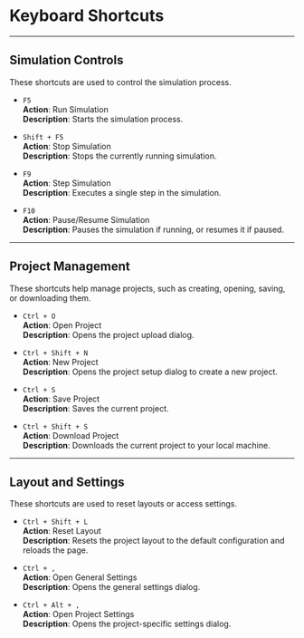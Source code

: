 # Keyboard Shortcuts

---

## Simulation Controls
These shortcuts are used to control the simulation process.

- `F5`  
    **Action**: Run Simulation  
    **Description**: Starts the simulation process.

- `Shift + F5`  
    **Action**: Stop Simulation  
    **Description**: Stops the currently running simulation.

- `F9`  
    **Action**: Step Simulation  
    **Description**: Executes a single step in the simulation.

- `F10`  
    **Action**: Pause/Resume Simulation  
    **Description**: Pauses the simulation if running, or resumes it if paused.

---

## Project Management
These shortcuts help manage projects, such as creating, opening, saving, or downloading them.

- `Ctrl + O`  
    **Action**: Open Project  
    **Description**: Opens the project upload dialog.

- `Ctrl + Shift + N`  
    **Action**: New Project  
    **Description**: Opens the project setup dialog to create a new project.

- `Ctrl + S`  
    **Action**: Save Project  
    **Description**: Saves the current project.

- `Ctrl + Shift + S`  
    **Action**: Download Project  
    **Description**: Downloads the current project to your local machine.

---

## Layout and Settings
These shortcuts are used to reset layouts or access settings.

- `Ctrl + Shift + L`  
    **Action**: Reset Layout  
    **Description**: Resets the project layout to the default configuration and reloads the page.

- `Ctrl + ,`  
    **Action**: Open General Settings  
    **Description**: Opens the general settings dialog.

- `Ctrl + Alt + ,`  
    **Action**: Open Project Settings  
    **Description**: Opens the project-specific settings dialog.